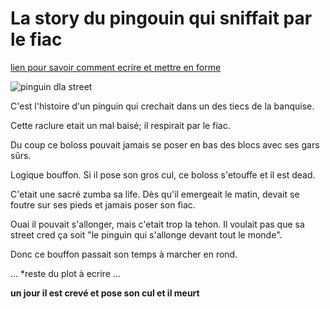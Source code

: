 # La story du pingouin qui sniffait par le fiac


[lien pour savoir comment ecrire et mettre en forme](https://markdown-it.github.io/)

![pinguin dla street](https://encrypted-tbn0.gstatic.com/images?q=tbn:ANd9GcRLRd2DFc9mlavmW0L-er0LAqNZlmP_1Y5yhQ&usqp=CAU)

C'est l'histoire d'un pinguin qui crechait dans un des tiecs de la banquise.

Cette raclure etait un mal baisé; il respirait par le fiac.

Du coup ce boloss pouvait jamais se poser en bas des blocs avec ses gars sûrs.

Logique bouffon. Si il pose son gros cul, ce boloss s'etouffe et il est dead.

C'etait une sacré zumba sa life. Dès qu'il emergeait le matin, devait se foutre sur ses pieds et jamais poser son fiac.

Ouai il pouvait s'allonger, mais c'etait trop la tehon. Il voulait pas que sa street cred ça soit "le pinguin qui s'allonge devant tout le monde".

Donc ce bouffon passait son temps à marcher en rond. 

...
*reste du plot à ecrire
...




**un jour il est crevé et pose son cul et il meurt** 
